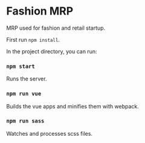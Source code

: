 # Fashion MRP

MRP used for fashion and retail startup.

First run `npm install`.

In the project directory, you can run:


### `npm start`
Runs the server.


### `npm run vue`
Builds the vue apps and minifies them with webpack.


### `npm run sass`
Watches and processes scss files.
